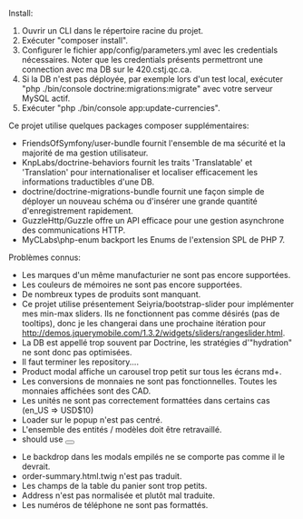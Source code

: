 Install:
  1. Ouvrir un CLI dans le répertoire racine du projet.
  2. Exécuter "composer install".
  3. Configurer le fichier app/config/parameters.yml avec les credentials nécessaires.
      Noter que les credentials présents permettront une connection avec ma DB sur le 420.cstj.qc.ca.
  4. Si la DB n'est pas déployée, par exemple lors d'un test local, exécuter "php ./bin/console doctrine:migrations:migrate" avec votre serveur MySQL actif.
  5. Exécuter "php ./bin/console app:update-currencies".

Ce projet utilise quelques packages composer supplémentaires:
  * FriendsOfSymfony/user-bundle fournit l'ensemble de ma sécurité et la majorité de ma gestion utilisateur.
  * KnpLabs/doctrine-behaviors fournit les traits 'Translatable' et 'Translation' pour internationaliser et localiser efficacement les informations traductibles d'une DB.
  * doctrine/doctrine-migrations-bundle fournit une façon simple de déployer un nouveau schéma ou d'insérer une grande quantité d'enregistrement rapidement.
  * GuzzleHttp/Guzzle offre un API efficace pour une gestion asynchrone des communications HTTP.
  * MyCLabs\php-enum backport les Enums de l'extension SPL de PHP 7.

Problèmes connus:
  * Les marques d'un même manufacturier ne sont pas encore supportées.
  * Les couleurs de mémoires ne sont pas encore supportées.
  * De nombreux types de produits sont manquant.
  * Ce projet utilise présentement Seiyria/bootstrap-slider pour implémenter mes min-max sliders. Ils ne fonctionnent pas comme désirés (pas de tooltips), donc je les changerai dans une prochaine itération pour http://demos.jquerymobile.com/1.3.2/widgets/sliders/rangeslider.html.
  * La DB est appellé trop souvent par Doctrine, les stratégies d'"hydration" ne sont donc pas optimisées.
  * Il faut terminer les repository....
  * Product modal affiche un carousel trop petit sur tous les écrans md+.
  * Les conversions de monnaies ne sont pas fonctionnelles. Toutes les monnaies affichées sont des CAD.
  * Les unités ne sont pas correctement formattées dans certains cas (en_US => USD$10)
  * Loader sur le popup n'est pas centré.
  * L'ensemble des entités / modèles doit être retravaillé.
  * <form> should use <button type="submit">
  * Le backdrop dans les modals empilés ne se comporte pas comme il le devrait.
  * order-summary.html.twig n'est pas traduit.
  * Les champs de la table du panier sont trop petits.
  * Address n'est pas normalisée et plutôt mal traduite.
  * Les numéros de téléphone ne sont pas formattés.
